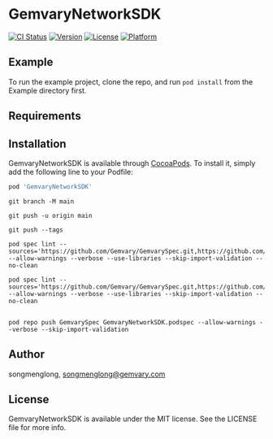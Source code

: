 # GemvaryNetworkSDK

[![CI Status](https://img.shields.io/travis/songmenglong/GemvaryNetworkSDK.svg?style=flat)](https://travis-ci.org/songmenglong/GemvaryNetworkSDK)
[![Version](https://img.shields.io/cocoapods/v/GemvaryNetworkSDK.svg?style=flat)](https://cocoapods.org/pods/GemvaryNetworkSDK)
[![License](https://img.shields.io/cocoapods/l/GemvaryNetworkSDK.svg?style=flat)](https://cocoapods.org/pods/GemvaryNetworkSDK)
[![Platform](https://img.shields.io/cocoapods/p/GemvaryNetworkSDK.svg?style=flat)](https://cocoapods.org/pods/GemvaryNetworkSDK)

## Example

To run the example project, clone the repo, and run `pod install` from the Example directory first.

## Requirements

## Installation

GemvaryNetworkSDK is available through [CocoaPods](https://cocoapods.org). To install
it, simply add the following line to your Podfile:

```ruby
pod 'GemvaryNetworkSDK'
```


```shell
git branch -M main

git push -u origin main

git push --tags

pod spec lint --sources='https://github.com/Gemvary/GemvarySpec.git,https://github.com/CocoaPods/Specs.git' --allow-warnings --verbose --use-libraries --skip-import-validation --no-clean

pod spec lint --sources='https://github.com/Gemvary/GemvarySpec.git,https://github.com/CocoaPods/Specs.git' --allow-warnings --verbose --use-libraries --skip-import-validation --no-clean


pod repo push GemvarySpec GemvaryNetworkSDK.podspec --allow-warnings --verbose --skip-import-validation

```


## Author

songmenglong, songmenglong@gemvary.com

## License

GemvaryNetworkSDK is available under the MIT license. See the LICENSE file for more info.
